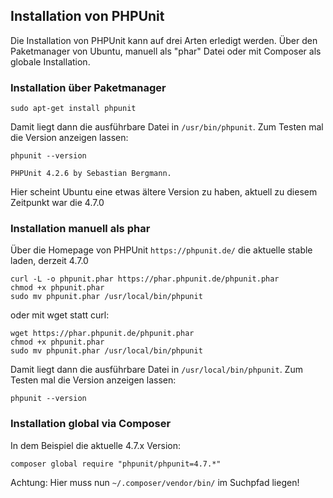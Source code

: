 ## Installation von PHPUnit

Die Installation von PHPUnit kann auf drei Arten erledigt werden. Über den Paketmanager von Ubuntu, manuell als "phar" Datei oder mit Composer als globale Installation.

### Installation über Paketmanager

    sudo apt-get install phpunit

Damit liegt dann die ausführbare Datei in ```/usr/bin/phpunit```.
Zum Testen mal die Version anzeigen lassen:

    phpunit --version

    PHPUnit 4.2.6 by Sebastian Bergmann.
    
Hier scheint Ubuntu eine etwas ältere Version zu haben, aktuell zu diesem Zeitpunkt war die 4.7.0

### Installation manuell als phar 

Über die Homepage von PHPUnit ```https://phpunit.de/``` die aktuelle stable laden, derzeit 4.7.0

    curl -L -o phpunit.phar https://phar.phpunit.de/phpunit.phar
    chmod +x phpunit.phar
    sudo mv phpunit.phar /usr/local/bin/phpunit

oder mit wget statt curl:

    wget https://phar.phpunit.de/phpunit.phar
    chmod +x phpunit.phar 
    sudo mv phpunit.phar /usr/local/bin/phpunit 

Damit liegt dann die ausführbare Datei in ```/usr/local/bin/phpunit```.
Zum Testen mal die Version anzeigen lassen:

    phpunit --version

### Installation global via Composer

In dem Beispiel die aktuelle 4.7.x Version:

    composer global require "phpunit/phpunit=4.7.*"

Achtung: Hier muss nun ```~/.composer/vendor/bin/``` im Suchpfad liegen!

